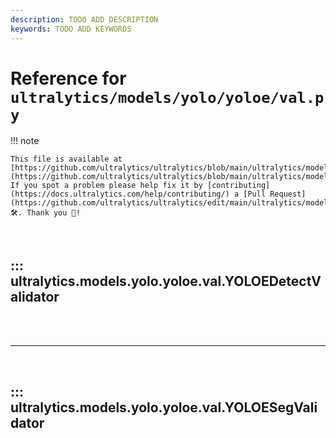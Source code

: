 ```yaml
---
description: TODO ADD DESCRIPTION
keywords: TODO ADD KEYWORDS
---
```


# Reference for `ultralytics/models/yolo/yoloe/val.py`

!!! note

    This file is available at [https://github.com/ultralytics/ultralytics/blob/main/ultralytics/models/yolo/yoloe/val.py](https://github.com/ultralytics/ultralytics/blob/main/ultralytics/models/yolo/yoloe/val.py). If you spot a problem please help fix it by [contributing](https://docs.ultralytics.com/help/contributing/) a [Pull Request](https://github.com/ultralytics/ultralytics/edit/main/ultralytics/models/yolo/yoloe/val.py) 🛠️. Thank you 🙏!

<br>

## ::: ultralytics.models.yolo.yoloe.val.YOLOEDetectValidator

<br><br><hr><br>

## ::: ultralytics.models.yolo.yoloe.val.YOLOESegValidator

<br><br>
